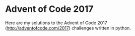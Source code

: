 # Advent of Code 2017



Here are my solutions to the Advent of Code 2017 (http://adventofcode.com/2017) challenges written in python.